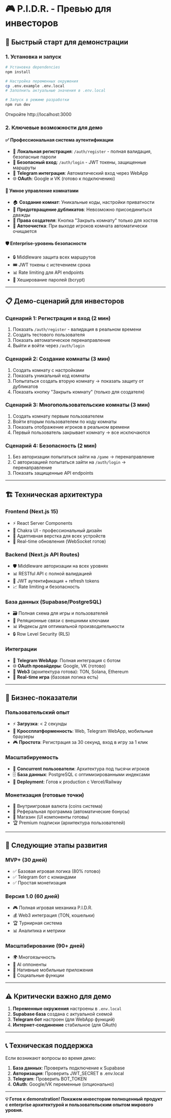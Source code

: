 # 🎮 P.I.D.R. - Превью для инвесторов

## 🚀 Быстрый старт для демонстрации

### 1. Установка и запуск

```bash
# Установка dependencies  
npm install

# Настройка переменных окружения
cp .env.example .env.local
# Заполнить актуальные значения в .env.local

# Запуск в режиме разработки
npm run dev
```

Откройте http://localhost:3000

### 2. Ключевые возможности для демо

#### ✅ **Профессиональная система аутентификации**
- 📝 **Локальная регистрация**: `/auth/register` - полная валидация, безопасные пароли
- 🔐 **Безопасный вход**: `/auth/login` - JWT токены, защищенные маршруты  
- 📱 **Telegram интеграция**: Автоматический вход через WebApp
- 🌐 **OAuth**: Google и VK (готово к подключению)

#### 🎯 **Умное управление комнатами**
- 🏠 **Создание комнат**: Уникальные коды, настройки приватности
- 🚫 **Предотвращение дубликатов**: Невозможно присоединиться дважды
- 👑 **Права создателя**: Кнопка "Закрыть комнату" только для хостов
- 🚪 **Автоочистка**: При выходе игроков комната автоматически очищается

#### 🛡️ **Enterprise-уровень безопасности**
- 🔒 Middleware защита всех маршрутов
- 🎟️ JWT токены с истечением срока
- 📊 Rate limiting для API endpoints
- 🔐 Хеширование паролей (bcrypt)

---

## 📋 Демо-сценарий для инвесторов

### **Сценарий 1: Регистрация и вход (2 мин)**
1. Показать `/auth/register` - валидация в реальном времени
2. Создать тестового пользователя  
3. Показать автоматическое перенаправление
4. Выйти и войти через `/auth/login`

### **Сценарий 2: Создание комнаты (3 мин)**
1. Создать комнату с настройками
2. Показать уникальный код комнаты  
3. Попытаться создать вторую комнату → показать защиту от дубликатов
4. Показать кнопку "Закрыть комнату" (только для создателя)

### **Сценарий 3: Многопользовательские комнаты (3 мин)**  
1. Создать комнату первым пользователем
2. Войти вторым пользователем по коду комнаты
3. Показать отображение игроков в реальном времени
4. Первый пользователь закрывает комнату → все исключаются

### **Сценарий 4: Безопасность (2 мин)**
1. Без авторизации попытаться зайти на `/game` → перенаправление  
2. С авторизацией попытаться зайти на `/auth/login` → перенаправление
3. Показать защищенные API endpoints

---

## 🏗️ Техническая архитектура

### **Frontend (Next.js 15)**
- ⚡ React Server Components  
- 🎨 Chakra UI - профессиональный дизайн
- 📱 Адаптивная верстка для всех устройств
- 🔄 Real-time обновления (WebSocket готов)

### **Backend (Next.js API Routes)**  
- 🛡️ Middleware авторизации на всех уровнях
- 📊 RESTful API с полной валидацией  
- 🔐 JWT аутентификация + refresh tokens
- 📈 Rate limiting и безопасность

### **База данных (Supabase/PostgreSQL)**
- 🗃️ Полная схема для игры и пользователей
- 🔗 Реляционные связи с внешними ключами  
- 📊 Индексы для оптимальной производительности
- 🔒 Row Level Security (RLS)

### **Интеграции**
- 📱 **Telegram WebApp**: Полная интеграция с ботом
- 🌐 **OAuth провайдеры**: Google, VK (готово)
- 💎 **Web3** (архитектура готова): TON, Solana, Ethereum
- 🎯 **Real-time игра** (базовая логика есть)

---

## 💼 Бизнес-показатели

### **Пользовательский опыт**
- ⚡ **Загрузка**: < 2 секунды  
- 📱 **Кроссплатформенность**: Web, Telegram WebApp, мобильные браузеры
- 🎮 **Простота**: Регистрация за 30 секунд, вход в игру за 1 клик

### **Масштабируемость**  
- 👥 **Concurrent пользователи**: Архитектура под тысячи игроков
- 🗄️ **База данных**: PostgreSQL с оптимизированными индексами
- 🚀 **Deployment**: Готов к production с Vercel/Railway

### **Монетизация (готовые точки)**
- 💎 Внутриигровая валюта (coins система)
- 🎁 Реферальная программа (автоматические бонусы)  
- 🛒 Магазин (UI компоненты готовы)
- 🏆 Premium подписки (архитектура пользователей)

---

## 🎯 Следующие этапы развития

### **MVP+ (30 дней)**  
- ✅ Базовая игровая логика (80% готово)
- ✅ Telegram бот с командами
- ✅ Простая монетизация

### **Версия 1.0 (60 дней)**
- 🎮 Полная игровая механика P.I.D.R.  
- 💰 Web3 интеграция (TON, кошельки)
- 🏆 Турнирная система
- 📊 Аналитика и метрики

### **Масштабирование (90+ дней)**
- 🌍 Многоязычность  
- 🤖 AI оппоненты
- 📱 Нативные мобильные приложения
- 🎪 Социальные функции

---

## ⚠️ Критически важно для демо

1. **Переменные окружения** настроены в `.env.local`
2. **Supabase база** создана с актуальной схемой  
3. **Telegram бот** настроен (для WebApp функций)
4. **Интернет-соединение** стабильное (для OAuth)

---

## 📞 Техническая поддержка

Если возникают вопросы во время демо:

1. **База данных**: Проверить подключение к Supabase
2. **Авторизация**: Проверить JWT_SECRET в .env.local  
3. **Telegram**: Проверить BOT_TOKEN
4. **OAuth**: Google/VK переменные (опционально)

---

**💡 Готов к demonstration! Покажем инвесторам полноценный продукт с enterprise архитектурой и пользовательским опытом мирового уровня.**

